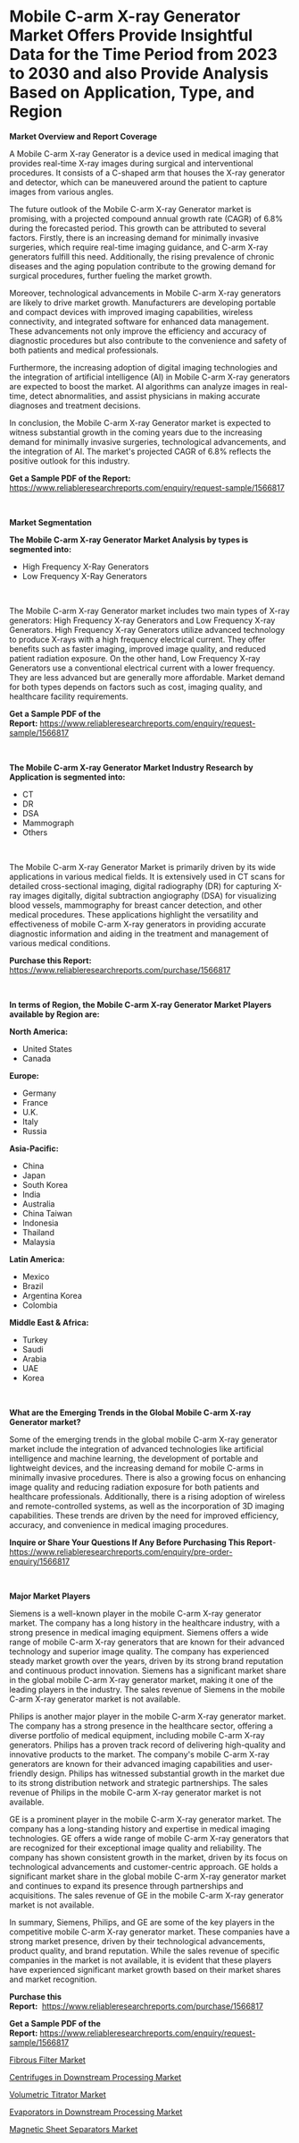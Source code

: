 <p><h1>Mobile C-arm X-ray Generator Market Offers Provide Insightful Data for the Time Period from 2023 to 2030 and also Provide Analysis Based on Application, Type, and Region</h1></p><p><strong>Market Overview and Report Coverage</strong></p>
<p><p>A Mobile C-arm X-ray Generator is a device used in medical imaging that provides real-time X-ray images during surgical and interventional procedures. It consists of a C-shaped arm that houses the X-ray generator and detector, which can be maneuvered around the patient to capture images from various angles.</p><p>The future outlook of the Mobile C-arm X-ray Generator market is promising, with a projected compound annual growth rate (CAGR) of 6.8% during the forecasted period. This growth can be attributed to several factors. Firstly, there is an increasing demand for minimally invasive surgeries, which require real-time imaging guidance, and C-arm X-ray generators fulfill this need. Additionally, the rising prevalence of chronic diseases and the aging population contribute to the growing demand for surgical procedures, further fueling the market growth.</p><p>Moreover, technological advancements in Mobile C-arm X-ray generators are likely to drive market growth. Manufacturers are developing portable and compact devices with improved imaging capabilities, wireless connectivity, and integrated software for enhanced data management. These advancements not only improve the efficiency and accuracy of diagnostic procedures but also contribute to the convenience and safety of both patients and medical professionals.</p><p>Furthermore, the increasing adoption of digital imaging technologies and the integration of artificial intelligence (AI) in Mobile C-arm X-ray generators are expected to boost the market. AI algorithms can analyze images in real-time, detect abnormalities, and assist physicians in making accurate diagnoses and treatment decisions.</p><p>In conclusion, the Mobile C-arm X-ray Generator market is expected to witness substantial growth in the coming years due to the increasing demand for minimally invasive surgeries, technological advancements, and the integration of AI. The market's projected CAGR of 6.8% reflects the positive outlook for this industry.</p></p>
<p><strong>Get a Sample PDF of the Report:</strong> <a href="https://www.reliableresearchreports.com/enquiry/request-sample/1566817">https://www.reliableresearchreports.com/enquiry/request-sample/1566817</a></p>
<p>&nbsp;</p>
<p><strong>Market Segmentation</strong></p>
<p><strong>The Mobile C-arm X-ray Generator Market Analysis by types is segmented into:</strong></p>
<p><ul><li>High Frequency X-Ray Generators</li><li>Low Frequency X-Ray Generators</li></ul></p>
<p>&nbsp;</p>
<p><p>The Mobile C-arm X-ray Generator market includes two main types of X-ray generators: High Frequency X-ray Generators and Low Frequency X-ray Generators. High Frequency X-ray Generators utilize advanced technology to produce X-rays with a high frequency electrical current. They offer benefits such as faster imaging, improved image quality, and reduced patient radiation exposure. On the other hand, Low Frequency X-ray Generators use a conventional electrical current with a lower frequency. They are less advanced but are generally more affordable. Market demand for both types depends on factors such as cost, imaging quality, and healthcare facility requirements.</p></p>
<p><strong>Get a Sample PDF of the Report:</strong>&nbsp;<a href="https://www.reliableresearchreports.com/enquiry/request-sample/1566817">https://www.reliableresearchreports.com/enquiry/request-sample/1566817</a></p>
<p>&nbsp;</p>
<p><strong>The Mobile C-arm X-ray Generator Market Industry Research by Application is segmented into:</strong></p>
<p><ul><li>CT</li><li>DR</li><li>DSA</li><li>Mammograph</li><li>Others</li></ul></p>
<p>&nbsp;</p>
<p><p>The Mobile C-arm X-ray Generator Market is primarily driven by its wide applications in various medical fields. It is extensively used in CT scans for detailed cross-sectional imaging, digital radiography (DR) for capturing X-ray images digitally, digital subtraction angiography (DSA) for visualizing blood vessels, mammography for breast cancer detection, and other medical procedures. These applications highlight the versatility and effectiveness of mobile C-arm X-ray generators in providing accurate diagnostic information and aiding in the treatment and management of various medical conditions.</p></p>
<p><strong>Purchase this Report:</strong>&nbsp; <a href="https://www.reliableresearchreports.com/purchase/1566817">https://www.reliableresearchreports.com/purchase/1566817</a></p>
<p>&nbsp;</p>
<p><strong>In terms of Region, the Mobile C-arm X-ray Generator Market Players available by Region are:</strong></p>
<p>
    <p> <strong> North America: </strong>
        <ul>
            <li>United States</li>
            <li>Canada</li>
        </ul>
        </p> 
    <p> <strong> Europe: </strong>
        <ul>
            <li>Germany</li>
            <li>France</li>
            <li>U.K.</li>
            <li>Italy</li>
            <li>Russia</li>
        </ul>
        </p> 
    <p> <strong> Asia-Pacific: </strong>
        <ul>
            <li>China</li>
            <li>Japan</li>
            <li>South Korea</li>
            <li>India</li>
            <li>Australia</li>
            <li>China Taiwan</li>
            <li>Indonesia</li>
            <li>Thailand</li>
            <li>Malaysia</li>
        </ul>
        </p> 
    <p> <strong> Latin America: </strong>
        <ul>
            <li>Mexico</li>
            <li>Brazil</li>
            <li>Argentina Korea</li>
            <li>Colombia</li>
        </ul>
        </p> 
    <p> <strong> Middle East & Africa: </strong>
        <ul>
            <li>Turkey</li>
            <li>Saudi</li>
            <li>Arabia</li>
            <li>UAE</li>
            <li>Korea</li>
        </ul>
    </p>
    </p>
<p>&nbsp;</p>
<p><strong>What are the Emerging Trends in the Global Mobile C-arm X-ray Generator market?</strong></p>
<p><p>Some of the emerging trends in the global mobile C-arm X-ray generator market include the integration of advanced technologies like artificial intelligence and machine learning, the development of portable and lightweight devices, and the increasing demand for mobile C-arms in minimally invasive procedures. There is also a growing focus on enhancing image quality and reducing radiation exposure for both patients and healthcare professionals. Additionally, there is a rising adoption of wireless and remote-controlled systems, as well as the incorporation of 3D imaging capabilities. These trends are driven by the need for improved efficiency, accuracy, and convenience in medical imaging procedures.</p></p>
<p><strong>Inquire or Share Your Questions If Any Before Purchasing This Report</strong>- <a href="https://www.reliableresearchreports.com/enquiry/pre-order-enquiry/1566817">https://www.reliableresearchreports.com/enquiry/pre-order-enquiry/1566817</a></p>
<p>&nbsp;</p>
<p><strong>Major Market Players</strong></p>
<p><p>Siemens is a well-known player in the mobile C-arm X-ray generator market. The company has a long history in the healthcare industry, with a strong presence in medical imaging equipment. Siemens offers a wide range of mobile C-arm X-ray generators that are known for their advanced technology and superior image quality. The company has experienced steady market growth over the years, driven by its strong brand reputation and continuous product innovation. Siemens has a significant market share in the global mobile C-arm X-ray generator market, making it one of the leading players in the industry. The sales revenue of Siemens in the mobile C-arm X-ray generator market is not available.</p><p>Philips is another major player in the mobile C-arm X-ray generator market. The company has a strong presence in the healthcare sector, offering a diverse portfolio of medical equipment, including mobile C-arm X-ray generators. Philips has a proven track record of delivering high-quality and innovative products to the market. The company's mobile C-arm X-ray generators are known for their advanced imaging capabilities and user-friendly design. Philips has witnessed substantial growth in the market due to its strong distribution network and strategic partnerships. The sales revenue of Philips in the mobile C-arm X-ray generator market is not available.</p><p>GE is a prominent player in the mobile C-arm X-ray generator market. The company has a long-standing history and expertise in medical imaging technologies. GE offers a wide range of mobile C-arm X-ray generators that are recognized for their exceptional image quality and reliability. The company has shown consistent growth in the market, driven by its focus on technological advancements and customer-centric approach. GE holds a significant market share in the global mobile C-arm X-ray generator market and continues to expand its presence through partnerships and acquisitions. The sales revenue of GE in the mobile C-arm X-ray generator market is not available.</p><p>In summary, Siemens, Philips, and GE are some of the key players in the competitive mobile C-arm X-ray generator market. These companies have a strong market presence, driven by their technological advancements, product quality, and brand reputation. While the sales revenue of specific companies in the market is not available, it is evident that these players have experienced significant market growth based on their market shares and market recognition.</p></p>
<p><strong>Purchase this Report:</strong>&nbsp;&nbsp;<a href="https://www.reliableresearchreports.com/purchase/1566817">https://www.reliableresearchreports.com/purchase/1566817</a></p>
<p></p>
<p><strong>Get a Sample PDF of the Report:</strong>&nbsp;<a href="https://www.reliableresearchreports.com/enquiry/request-sample/1566817">https://www.reliableresearchreports.com/enquiry/request-sample/1566817</a></p>
<p><p><a href="https://www.linkedin.com/pulse/fibrous-filter-market-research-report-provides-thorough-biguc/">Fibrous Filter Market</a></p><p><a href="https://github.com/NorbertYates/Market-Research-Report-List-1/blob/main/centrifuges-in-downstream-processing-market.md">Centrifuges in Downstream Processing Market</a></p><p><a href="https://www.linkedin.com/pulse/volumetric-titrator-market-share-amp-new-trends-analysis-report-ja8bc/">Volumetric Titrator Market</a></p><p><a href="https://github.com/RoccoManning/Market-Research-Report-List-1/blob/main/evaporators-in-downstream-processing-market.md">Evaporators in Downstream Processing Market</a></p><p><a href="https://medium.com/@williammann19/magnetic-sheet-separators-market-size-growth-forecast-2023-2030-3a02af49233a">Magnetic Sheet Separators Market</a></p></p>
